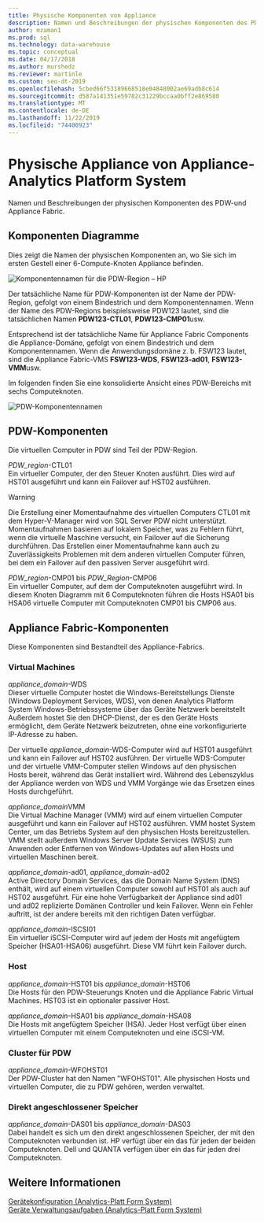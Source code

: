 ```yaml
---
title: Physische Komponenten von Appliance
description: Namen und Beschreibungen der physischen Komponenten des PDW-und Appliance Fabric.
author: mzaman1
ms.prod: sql
ms.technology: data-warehouse
ms.topic: conceptual
ms.date: 04/17/2018
ms.author: murshedz
ms.reviewer: martinle
ms.custom: seo-dt-2019
ms.openlocfilehash: 5cbed66f53189668518e04848002ae69adb8c614
ms.sourcegitcommit: d587a141351e59782c31229bccaa0bff2e869580
ms.translationtype: MT
ms.contentlocale: de-DE
ms.lasthandoff: 11/22/2019
ms.locfileid: "74400923"
---
```

# <a name="appliance-physical-components---analytics-platform-system"></a>Physische Appliance von Appliance-Analytics Platform System
Namen und Beschreibungen der physischen Komponenten des PDW-und Appliance Fabric. 
  
<!-- MISSING LINKS See also [HDInsight Physical Components &#40;Analytics Platform System&#41;](hdinsight-physical-components.md).  -->  
  
## <a name="diagrams"></a>Komponenten Diagramme  
Dies zeigt die Namen der physischen Komponenten an, wo Sie sich im ersten Gestell einer 6-Compute-Knoten Appliance befinden.  
  
![Komponentennamen für die PDW-Region – HP](./media/pdw-and-appliance-fabric-physical-components/APS_HW_ComponentNames-HP.png "APS_HW_ComponentNames-HP")  
  
Der tatsächliche Name für PDW-Komponenten ist der Name der PDW-Region, gefolgt von einem Bindestrich und dem Komponentennamen. Wenn der Name des PDW-Regions beispielsweise PDW123 lautet, sind die tatsächlichen Namen **PDW123-CTL01**, **PDW123-CMP01**usw.  
  
Entsprechend ist der tatsächliche Name für Appliance Fabric Components die Appliance-Domäne, gefolgt von einem Bindestrich und dem Komponentennamen. Wenn die Anwendungsdomäne z. b. FSW123 lautet, sind die Appliance Fabric-VMS **FSW123-WDS**, **FSW123-ad01**, **FSW123-VMM**usw.  
  
Im folgenden finden Sie eine konsolidierte Ansicht eines PDW-Bereichs mit sechs Computeknoten.  
  
![PDW-Komponentennamen](./media/pdw-and-appliance-fabric-physical-components/APS_HW_Names.png "APS_HW_Names")  
  
## <a name="pdw"></a>PDW-Komponenten  
Die virtuellen Computer in PDW sind Teil der PDW-Region.  
  
*PDW_region*-CTL01  
Ein virtueller Computer, der den Steuer Knoten ausführt. Dies wird auf HST01 ausgeführt und kann ein Failover auf HST02 ausführen.  
  
> [!WARNING]  
> Die Erstellung einer Momentaufnahme des virtuellen Computers CTL01 mit dem Hyper-V-Manager wird von SQL Server PDW nicht unterstützt. Momentaufnahmen basieren auf lokalem Speicher, was zu Fehlern führt, wenn die virtuelle Maschine versucht, ein Failover auf die Sicherung durchführen. Das Erstellen einer Momentaufnahme kann auch zu Zuverlässigkeits Problemen mit dem anderen virtuellen Computer führen, bei dem ein Failover auf den passiven Server ausgeführt wird.  
  
*PDW_region*-CMP01 bis *PDW_Region*-CMP06  
Ein virtueller Computer, auf dem der Computeknoten ausgeführt wird. In diesem Knoten Diagramm mit 6 Computeknoten führen die Hosts HSA01 bis HSA06 virtuelle Computer mit Computeknoten CMP01 bis CMP06 aus.  
  
## <a name="fabric"></a>Appliance Fabric-Komponenten  
Diese Komponenten sind Bestandteil des Appliance-Fabrics.  
  
### <a name="virtual-machines"></a>Virtual Machines  
*appliance_domain*-WDS  
Dieser virtuelle Computer hostet die Windows-Bereitstellungs Dienste (Windows Deployment Services, WDS), von denen Analytics Platform System Windows-Betriebssysteme über das Geräte Netzwerk bereitstellt Außerdem hostet Sie den DHCP-Dienst, der es den Geräte Hosts ermöglicht, dem Geräte Netzwerk beizutreten, ohne eine vorkonfigurierte IP-Adresse zu haben.  
  
Der virtuelle *appliance_domain*-WDS-Computer wird auf HST01 ausgeführt und kann ein Failover auf HST02 ausführen. Der virtuelle WDS-Computer und der virtuelle VMM-Computer stellen Windows auf den physischen Hosts bereit, während das Gerät installiert wird. Während des Lebenszyklus der Appliance werden von WDS und VMM Vorgänge wie das Ersetzen eines Hosts durchgeführt.  
  
*appliance_domain*VMM  
Die Virtual Machine Manager (VMM) wird auf einem virtuellen Computer ausgeführt und kann ein Failover auf HST02 ausführen. VMM hostet System Center, um das Betriebs System auf den physischen Hosts bereitzustellen. VMM stellt außerdem Windows Server Update Services (WSUS) zum Anwenden oder Entfernen von Windows-Updates auf allen Hosts und virtuellen Maschinen bereit.  
  
*appliance_domain*-ad01, *appliance_domain*-ad02  
Active Directory Domain Services, das die Domain Name System (DNS) enthält, wird auf einem virtuellen Computer sowohl auf HST01 als auch auf HST02 ausgeführt. Für eine hohe Verfügbarkeit der Appliance sind ad01 und ad02 replizierte Domänen Controller und kein Failover. Wenn ein Fehler auftritt, ist der andere bereits mit den richtigen Daten verfügbar.  
  
*appliance_domain*-ISCSI01  
Ein virtueller iSCSI-Computer wird auf jedem der Hosts mit angefügtem Speicher (HSA01-HSA06) ausgeführt. Diese VM führt kein Failover durch.  
  
### <a name="hosts"></a>Host  
*appliance_domain*-HST01 bis *appliance_domain*-HST06  
Die Hosts für den PDW-Steuerungs Knoten und die Appliance Fabric Virtual Machines. HST03 ist ein optionaler passiver Host.  
  
*appliance_domain*-HSA01 bis *appliance_domain*-HSA08  
Die Hosts mit angefügtem Speicher (HSA). Jeder Host verfügt über einen virtuellen Computer mit einem Computeknoten und eine iSCSI-VM.  
  
### <a name="cluster-for-pdw"></a>Cluster für PDW  
*appliance_domain*-WFOHST01  
Der PDW-Cluster hat den Namen "WFOHST01". Alle physischen Hosts und virtuellen Computer, die zu PDW gehören, werden verwaltet.  
  
### <a name="direct-attached-storage"></a>Direkt angeschlossener Speicher  
*appliance_domain*-DAS01 bis *appliance_domain*-DAS03  
Dabei handelt es sich um den direkt angeschlossenen Speicher, der mit den Computeknoten verbunden ist. HP verfügt über ein das für jeden der beiden Computeknoten. Dell und QUANTA verfügen über ein das für jeden drei Computeknoten.  
  
## <a name="see-also"></a>Weitere Informationen  
<!-- MISSING LINKS [Hardware Configurations &#40;Analytics Platform System&#41;](../architecture/hardware-configurations.md)  -->  
[Gerätekonfiguration &#40;Analytics-Platt Form System&#41;](appliance-configuration.md)  
[Geräte Verwaltungsaufgaben &#40;Analytics-Platt Form System&#41;](appliance-management-tasks.md)  
  
